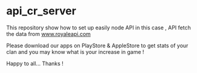 # api_cr_server
This repository show how to set up easily node API 
in this case , API fetch the data from www.royaleapi.com


Please download our apps on PlayStore & AppleStore to get stats of your clan
and you may know what is your increase in game ! 

Happy to all... 
Thanks ! 
